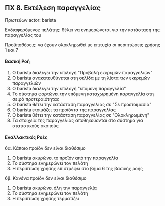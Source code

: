 ## ΠΧ 8. Εκτέλεση παραγγελίας
Πρωτεύων actor: barista

Ενδιαφερόμενοι: 
πελάτης: θέλει να ενημερώνεται για την κατάσταση της παραγγελίας του

Προϋποθέσεις: να έχουν ολοκληρωθεί με επιτυχία οι περιπτώσεις χρήσης 1 και 7

#### Βασική Ροή 
1. Ο barista διαλέγει την επιλογή "Προβολή εκκρεμών παραγγελιών"
2. Ο barista ανακατευθύνεται στη σελίδα με τη λίστα των εκκρεμών παραγγελιών
3. Ο barista διαλέγει την επιλογή "επόμενη παραγγελία"
4. Το σύστημα φορτώνει την επόμενη καταχωρημένη παραγγελία στη σειρά προτεραιότητας
5. Ο barista θέτει την κατάσταση παραγγελίας σε "Σε προετοιμασία"
6. O barista ετοιμάζει τα προϊόντα της παραγγελίας
7. Ο barista θέτει την κατάσταση παραγγελίας σε "Ολοκληρωμένη"
8. Τα στοιχεία της παραγγελίας αποθηκεύονται στο σύστημα για στατιστικούς σκοπούς

#### Εναλλακτικές Ροές
6α. Κάποιο προϊόν δεν είναι διαθέσιμο 
1. Ο barista ακυρώνει το προϊόν από την παραγγελία
2. Το σύστημα ενημερώνει τον πελάτη
3. Η περίπτωση χρήσης επιστρέφει στο βήμα 6 της βασικής ροής

6β. Κανένα προϊόν δεν είναι διαθέσιμο
1. Ο barista ακυρώνει όλη την παραγγελία
2. Το σύστημα ενημερώνει τον πελάτη
3. Η περίπτωση χρήσης τερματίζει